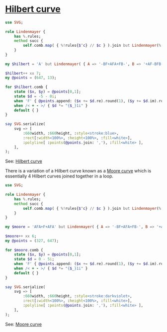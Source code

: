 [1]: https://rosettacode.org/wiki/Hilbert_curve

# [Hilbert curve][1]

```raku
use SVG;
 
role Lindenmayer {
    has %.rules;
    method succ {
        self.comb.map( { %!rules{$^c} // $c } ).join but Lindenmayer(%!rules)
    }
}
 
my $hilbert = 'A' but Lindenmayer( { A => '-BF+AFA+FB-', B => '+AF-BFB-FA+' } );
 
$hilbert++ xx 7;
my @points = (647, 13);
 
for $hilbert.comb {
    state ($x, $y) = @points[0,1];
    state $d = -5 - 0i;
    when 'F' { @points.append: ($x += $d.re).round(1), ($y += $d.im).round(1) }
    when /< + - >/ { $d *= "{$_}1i" }
    default { }
}
 
say SVG.serialize(
    svg => [
        :660width, :660height, :style<stroke:blue>,
        :rect[:width<100%>, :height<100%>, :fill<white>],
        :polyline[ :points(@points.join: ','), :fill<white> ],
    ],
);
```


See: [Hilbert curve](https://github.com/thundergnat/rc/blob/master/img/hilbert-perl6.svg)



There is a variation of a Hilbert curve known as a [Moore curve](http://en.wikipedia.org/wiki/Moore_curve) which is essentially 4 Hilbert curves joined together in a loop.

```raku
use SVG;
 
role Lindenmayer {
    has %.rules;
    method succ {
        self.comb.map( { %!rules{$^c} // $c } ).join but Lindenmayer(%!rules)
    }
}
 
my $moore = 'AFA+F+AFA' but Lindenmayer( { A => '-BF+AFA+FB-', B => '+AF-BFB-FA+' } );
 
$moore++ xx 6;
my @points = (327, 647);
 
for $moore.comb {
    state ($x, $y) = @points[0,1];
    state $d = 0 - 5i;
    when 'F' { @points.append: ($x += $d.re).round(1), ($y += $d.im).round(1) }
    when /< + - >/ { $d *= "{$_}1i" }
    default { }
}
 
say SVG.serialize(
    svg => [
        :660width, :660height, :style<stroke:darkviolet>,
        :rect[:width<100%>, :height<100%>, :fill<white>],
        :polyline[ :points(@points.join: ','), :fill<white> ],
    ],
);
```


See: [Moore curve](https://github.com/thundergnat/rc/blob/master/img/moore-perl6.svg)